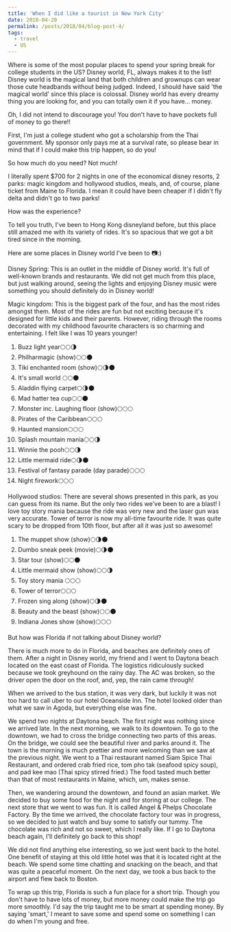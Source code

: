```yaml
---
title: 'When I did like a tourist in New York City'
date: 2018-04-20
permalink: /posts/2018/04/blog-post-4/
tags:
  - travel
  - US
---
```


Where is some of the most popular places to spend your spring break for college students in the US? Disney world, FL, always makes it to the list! Disney world is the magical land that both children and grownups can wear those cute headbands without being judged. Indeed, I should have said 'the magical world' since this place is colossal. Disney world has every dreamy thing you are looking for, and you can totally own it if you have... money. 



Oh, I did not intend to discourage you! You don't have to have pockets full of money to go there!! 

First, I'm just a college student who got a scholarship from the Thai government. My sponsor only pays me at a survival rate, so please bear in mind that if I could make this trip happen, so do you!

So how much do you need?
Not much! 

I literally spent $700 for 2 nights in one of the economical disney resorts, 2 parks: magic kingdom and hollywood studios, meals, and, of course, plane ticket from Maine to Florida. I mean it could have been cheaper if I didn't fly delta and didn't go to two parks!


How was the experience?

To tell you truth, I've been to Hong Kong disneyland before, but this place still amazed me with its variety of rides. It's so spacious that we got a bit tired since in the morning. 

Here are some places in Disney world I've been to 📷:)




Disney Spring: 
This is an outlet in the middle of Disney world. It's full of well-known brands and restaurants. We did not get much from this place, but just walking around, seeing the lights and enjoying Disney music were something you should definitely do in Disney world! 






Magic kingdom: 
This is the biggest park of the four, and has the most rides amongst them. Most of the rides are fun but not exciting because it's designed for little kids and their parents. However, riding through the rooms decorated with my childhood favourite characters is so charming and entertaining. I felt like I was 10 years younger!

1. Buzz light year🌕🌕🌗
2.  Philharmagic (show)🌕🌕🌑
3. Tiki enchanted room (show)🌕🌗🌑
4. It's small world 🌕🌕🌑
5. Aladdin flying carpet🌕🌗🌑
6. Mad hatter tea cup🌕🌕🌑
7. Monster inc. Laughing floor (show)🌕🌕🌕
8. Pirates of the Caribbean🌕🌕🌕
9. Haunted mansion🌕🌕🌕
10. Splash mountain mania🌕🌕🌗
11. Winnie the pooh🌕🌕🌗
12. Little mermaid ride🌕🌗🌑
13. Festival of fantasy parade (day parade)🌕🌕🌕
14. Night firework🌕🌕🌕



Hollywood studios:
There are several shows presented in this park, as you can guess from its name. But the only two rides we've been to are a blast! I love toy story mania because the ride was very new and the laser gun was very accurate. Tower of terror is now my all-time favourite ride. It was quite scary to be dropped from 10th floor, but after all it was just so awesome!

1. The muppet show (show)🌕🌗🌑
2. Dumbo sneak peek (movie)🌕🌗🌑
3. Star tour (show)🌕🌕🌑
4. Little mermaid show (show)🌕🌕🌗
5. Toy story mania 🌕🌕🌕
6. Tower of terror🌕🌕🌕
7. Frozen sing along (show)🌕🌗🌑
8. Beauty and the beast (show)🌕🌕🌑
9. Indiana Jones show (show)🌕🌕🌕


But how was Florida if not talking about Disney world? 

There is much more to do in Florida, and beaches are definitely ones of them. After a night in Disney world, my friend and I went to Daytona beach located on the east coast of Florida. The logistics ridiculously sucked because we took greyhound on the rainy day. The AC was broken, so the driver open the door on the roof, and, yep, the rain came through! 

When we arrived to the bus station, it was very dark, but luckily it was not too hard to call uber to our hotel Oceanside Inn. The hotel looked older than what we saw in Agoda, but everything else was fine.





We spend two nights at Daytona beach. The first night was nothing since we arrived late. In the next morning, we walk to its downtown. To go to the downtown, we had to cross the bridge connecting two parts of this areas. On the bridge, we could see the beautiful river and parks around it. The town is the morning is much prettier and more welcoming than we saw at the previous night. We went to a Thai restaurant named Siam Spice Thai Restaurant, and ordered crab fried rice, tom pho tak (seafood spicy soup), and pad kee mao (Thai spicy stirred fried.) The food tasted much better than that of most restaurants in Maine, which, um, makes sense.

Then, we wandering around the downtown, and found an asian market. We decided to buy some food for the night and for storing at our college. The next store that we went to was fun. It is called Angel & Phelps Chocolate Factory. By the time we arrived, the chocolate factory tour was in progress, so we decided to just watch and buy some to satisfy our tummy.  The chocolate was rich and not so sweet, which I really like. If I go to Daytona beach again, I'll definitely go back to this shop!






We did not find anything else interesting, so we just went back to the hotel. One benefit of staying at this old little hotel was that it is located right at the beach. We spend some time chatting and snacking on the beach, and that was quite a peaceful moment. On the next day, we took a bus back to the airport and flew back to Boston.

To wrap up this trip, Florida is such a fun place for a short trip. Though you don't have to have lots of money, but more money could make the trip go more smoothly. 
I'd say the trip taught me to be smart at spending money. By saying 'smart,' I meant to save some and spend some on something I can do when I'm young and free.
